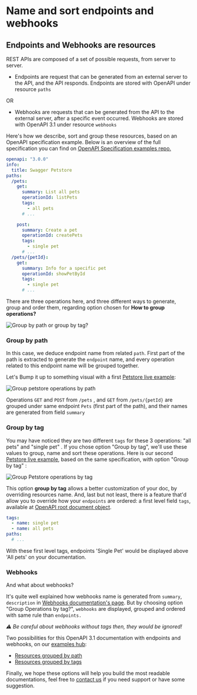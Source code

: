 # Name and sort endpoints and webhooks
## Endpoints and Webhooks are resources

REST APIs are composed of a set of possible requests, from server to server.

- Endpoints are request that can be generated from an external server to the API, and the API responds. Endpoints are stored with OpenAPI under resource `paths`

OR

- Webhooks are requests that can be generated from the API to the external server, after a specific event occurred. Webhooks are stored with OpenAPI 3.1 under resource `webhooks`

Here's how we describe, sort and group these resources, based on an OpenAPI specification example. Below is an overview of the full specification you can find on [OpenAPI Specification examples repo.](https://github.com/OAI/OpenAPI-Specification/blob/master/examples/v3.0/petstore.yaml)

```yaml
openapi: "3.0.0"
info:
  title: Swagger Petstore
paths:
  /pets:
    get:
      summary: List all pets
      operationId: listPets
      tags:
        - all pets
      # ...

    post:
      summary: Create a pet
      operationId: createPets
      tags:
        - single pet
      # ...
  /pets/{petId}:
    get:
      summary: Info for a specific pet
      operationId: showPetById
      tags:
        - single pet
      # ...

```

There are three operations here, and three different ways to generate, group and order them, regarding option chosen for **How to group operations?**

![Group by path or group by tag?](/files/legacy/-MU8HgDhZXrUBOih-Aa4.png)

### Group by path

In this case, we deduce endpoint name from related `path`. First part of the path is extracted to generate the `endpoint` name, and every operation related to this endpoint name will be grouped together.


Let's Bump it up to something visual with a first [Petstore live example](https://bump.sh/hub/examples/doc/petstore):

<div style={{textAlign: 'center'}}>

![Group petstore operations by path](/files/group-by-path-dark.png)

</div>

Operations `GET`  and `POST` from `/pets` , and `GET` from `/pets/{petId}` are grouped under same endpoint `Pets` (first part of the path), and their names are generated from field `summary`

### Group by tag

You may have noticed they are two different `tags` for these 3 operations: "all pets" and "single pet" . If you chose option "Group by tag", we'll use these values to group, name and sort these operations. Here is our second [Petstore live example](https://bump.sh/hub/examples/doc/petstore-grouped-by-tags), based on the same specification, with option "Group by tag" :

<div style={{textAlign: 'center'}}>

![Group Petstore operations by tag](/files/group-by-tags-dark.png)

</div>

This option **group by tag** allows a better customization of your doc, by overriding resources name. And, last but not least, there is a feature that'd allow you to override how your `endpoints` are ordered: a first level field `tags`, available at  [OpenAPI root document object](https://github.com/OAI/OpenAPI-Specification/blob/master/versions/3.0.3.md#openapi-object).

```yaml
tags:
  - name: single pet
  - name: all pets
paths:
  # ...
```

With these first level tags, endpoints 'Single Pet' would be displayed above 'All pets' on your documentation.

### Webhooks

And what about webhooks?

It's quite well explained how webhooks name is generated from `summary`, `description`  in [Webhooks documentation's page](/specifications-support/openapi-support/webhooks.md). But by choosing option "Group Operations by tag?", `webhooks` are displayed, grouped and ordered with same rule than `endpoints.`

_⚠️ Be careful about webhooks without tags then, they would be ignored!_

Two possibilities for this OpenAPI 3.1 documentation with endpoints and webhooks, on our [examples hub](https://bump.sh/hub/examples):

- [Resources grouped by path](https://bump.sh/hub/examples/doc/webhooks-extended)
- [Resources grouped by tags](https://bump.sh/hub/examples/doc/webhooks-extended-grouped-by-tags)

Finally, we hope these options will help you build the most readable documentations, feel free to [contact us](mailto:hello@bump.sh) if you need support or have some suggestion.

